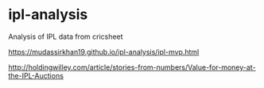 # ipl-analysis
Analysis of IPL data from cricsheet

https://mudassirkhan19.github.io/ipl-analysis/ipl-mvp.html


http://holdingwilley.com/article/stories-from-numbers/Value-for-money-at-the-IPL-Auctions

